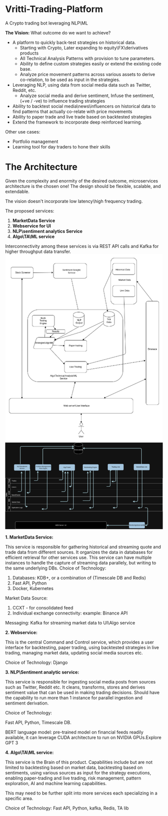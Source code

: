 # Vritti-Trading-Platform
A Crypto trading bot leveraging NLP\ML

**The Vision:** What outcome do we want to achieve?

+ A platform to quickly back-test strategies on historical data.
  + Starting with Crypto, Later expanding  to equity\FX\derivatives products
  + All Technical Analysis Patterns with provision to tune parameters.
  + Ability to define custom strategies easily or extend the existing code base.
  + Analyze price movement patterns across various assets to derive co-relation, to be used as input in the strategies. 
+ Leveraging NLP, using data from social media data such as Twitter, Reddit, etc.
  + Analyze social media and derive sentiment, Infuse the sentiment, (+ve / -ve) to influence trading strategies
+ Ability to backtest social media\news\influencers on historical data to find patterns that actually co-relate with price movements
+ Ability to paper trade and live trade based on backtested strategies
+ Extend the framework to incorporate deep reinforced learning. 

Other use cases:
+ Portfolio management 
+ Learning tool for day traders to hone their skills


The Architecture
================

Given the complexity and enormity of the desired outcome, microservices architecture is the chosen one!
The design should be flexible, scalable, and extendable.

The vision doesn't incorporate low latency\high frequency trading.

The proposed services:

1. **MarketData Service**
2. **Webservice for UI**
3. **NLP\\sentiment analytics Service**
4. **Algo\\TA\\ML service**

Interconnectivity among these services is via REST API calls and Kafka for higher throughput data transfer.
![alt text](https://github.com/patnamvamsi/Vritti-Trading-Platform/blob/main/CryptoArchitecture.drawio.png)
![alt text](https://github.com/patnamvamsi/Vritti-Trading-Platform/blob/main/kafka.drawio.png)

**1.  MarketData Service:**
    
This service is responsible for gathering historical and streaming quote and trade data from different sources. It organizes the data in databases for efficient retrieval for other services use. This service can have multiple instances to handle the capture of streaming data parallely, but writing to the same underlying DBs.
Choice of Technology:

1.  Databases: KDB+, or a combination of (Timescale DB and Redis)
2.  Fast API, Python
3.  Docker, Kubernetes
    

Market Data Source:
1.  CCXT - for consolidated feed 
2.  Individual exchange connectivity: example: Binance API
    

Messaging:
Kafka for streaming market data to UI\\Algo service

**2\. Webservice:**

This is the central Command and Control service, which provides a user interface for backtesting, paper trading, using backtested strategies in live trading, managing market data, updating social media sources etc.

Choice of Technology: Django

**3\. NLP\\Sentiment analytic service:**

This service is responsible for ingesting social media posts from sources such as Twitter, Reddit etc. It cleans, transforms, stores and derives sentiment value that can be used in making trading decisions. Should have the capability to run more than 1 instance for parallel ingestion and sentiment derivation.

Choice of Technology:

Fast API, Python, Timescale DB.

BERT language model: pre-trained model on financial feeds readily available, it can leverage CUDA architecture to run on NVIDIA GPUs.Explore GPT 3

**4\. Algo\\TA\\ML service:**

This service is the Brain of this product. Capabilities include but are not limited to backtesting based on market data, backtesting based on sentiments, using various sources as input for the strategy executions, enabling paper-trading and live trading, risk management, pattern exploration, AI and machine learning capabilities.

This may need to be further split into more services each specializing in a specific area.

Choice of Technology: 
Fast API, Python, kafka, Redis, TA lib
